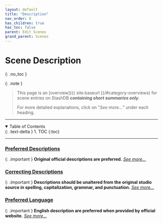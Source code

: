 ```yaml
---
layout: default
title: "Description"
nav_order: 8
has_children: true
has_toc: false
parent: Edit Scenes
grand_parent: Scenes
---
```


# Scene Description
{: .no_toc }

{: .note }
>
> This page is an [overview]({{ site.baseurl }}/#category-overviews) for scene entries on StashDB ***containing short summaries only***.
> 
> For more detailed explanations, click on "*See more...*" under each heading.

***

<details open markdown="block">
  <summary>
    Table of Contents
  </summary>
  {: .text-delta }
1. TOC
{:toc}
</details>

***

### [Preferred Descriptions](preferred-scene-descriptions)

{: .important }
**Original official descriptions are preferred.** *[See more...](preferred-scene-descriptions)*


### [Correcting Descriptions](correcting-scene-descriptions)

{: .important }
**Descriptions should be unaltered from the original studio source in spelling, capitalization, grammar, and punctuation.** *[See more...](correcting-scene-descriptions)*


### [Preferred Language](preferred-description-language)

{: .important }
**English description are preferred when provided by official website.** *[See more...](preferred-description-language)*
